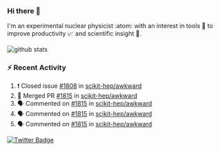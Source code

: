 ### Hi there 👋 

I'm an experimental nuclear physicist :atom: with an interest in tools :wrench: to improve productivity :chart_with_upwards_trend: and scientific insight :telescope:.

![github stats](https://github-readme-stats.vercel.app/api?username=agoose77&show_icons=true&hide_rank=true&hide_title=true&bg_color=30,e76445,904e95&text_color=efe3ec&icon_color=efe3ec)
<!--
**agoose77/agoose77** is a ✨ _special_ ✨ repository because its `README.md` (this file) appears on your GitHub profile.

Here are some ideas to get you started:

- 🔭 I’m currently working on ...
- 🌱 I’m currently learning ...
- 👯 I’m looking to collaborate on ...
- 🤔 I’m looking for help with ...
- 💬 Ask me about ...
- 📫 How to reach me: ...
- 😄 Pronouns: ...
- ⚡ Fun fact: ...
-->

### :zap: Recent Activity
<!--START_SECTION:activity-->
1. ❗️ Closed issue [#1808](https://github.com/scikit-hep/awkward/issues/1808) in [scikit-hep/awkward](https://github.com/scikit-hep/awkward)
2. 🎉 Merged PR [#1815](https://github.com/scikit-hep/awkward/pull/1815) in [scikit-hep/awkward](https://github.com/scikit-hep/awkward)
3. 🗣 Commented on [#1815](https://github.com/scikit-hep/awkward/issues/1815) in [scikit-hep/awkward](https://github.com/scikit-hep/awkward)
4. 🗣 Commented on [#1815](https://github.com/scikit-hep/awkward/issues/1815) in [scikit-hep/awkward](https://github.com/scikit-hep/awkward)
5. 🗣 Commented on [#1815](https://github.com/scikit-hep/awkward/issues/1815) in [scikit-hep/awkward](https://github.com/scikit-hep/awkward)
<!--END_SECTION:activity-->


[![Twitter Badge](https://img.shields.io/twitter/follow/agoose77?style=flat-square&logo=Twitter&logoColor=white&color=cornflowerblue)](https://twitter.com/agoose77)
